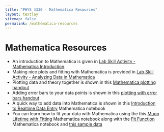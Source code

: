 ```yaml
---
title: "PHYS 3330 - Mathematica Resources"
layout: textlay
sitemap: false
permalink: /mathematica-resources
---
```


# Mathematica Resources

- An introduction to Mathematica is given in [Lab Skill Activity - Mathematica Introduction](/PHYS-3330/lab-guides/lsa1)
- Making nice plots and fitting with Mathematica is provided in [Lab Skill Activity - Analyzing Data in Mathematica](/PHYS-3330/lab-guides/lsa2)
- Plotting data and theory together is shown in this [Mathematica plotting handout](resources/mathematica-resources/Mathematica_Plotting_handout.pdf)
- Adding error bars to your data points is shown in this [plotting with error bars handout](resources/mathematica-resources/Plotting-with-error-bars.pdf)
- A quick way to add data into Mathematica is shown in this [Introduction to Realtime Data Entry](resources/mathematica-resources/Realtime_data_entry_into_Mathematica.nb) Mathematica notebook
- You can learn how to fit your data with Mathematica using the this [Muon Lifetime with Fitting](resources/mathematica-resources/MuonLifetimeWithFitting.nb) Mathematica notebook along with the [Fit Function](resources/mathematica-resources/FitFunction.nb) Mathematica notebook and [this sample data](resources/mathematica-resources/goodmuon2.txt)

